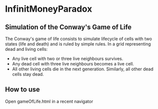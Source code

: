# InfinitMoneyParadox
## Simulation of the Conway's Game of Life

The Conway's game of life consists to simulate lifecycle of cells with two states (life and death) and is ruled by simple rules. 
In a grid representing dead and living cells:
  - Any live cell with two or three live neighbours survives.
  - Any dead cell with three live neighbours becomes a live cell.
  - All other living cells die in the next generation. Similarly, all other dead cells stay dead.

## How to use

Open gameOfLife.html in a recent navigator
